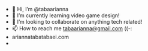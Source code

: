 - 👋 Hi, I’m @tabaarianna
- 🌱 I’m currently learning video game design!
- 💞️ I’m looking to collaborate on anything tech related!
- 📫 How to reach me tabaarianna@gmail.com ((-:
- ariannatabatabaei.com
- 

<!---
tabaarianna/tabaarianna is a ✨ special ✨ repository because its `README.md` (this file) appears on your GitHub profile.
You can click the Preview link to take a look at your changes.
--->
